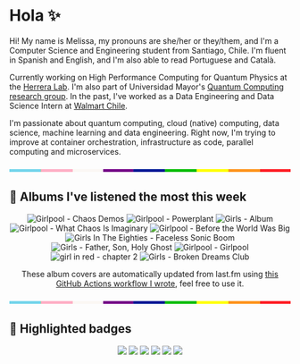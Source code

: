 # Hola ✨
Hi! My name is Melissa, my pronouns are she/her or they/them, and I'm a Computer Science and Engineering student from Santiago, Chile. I'm fluent in Spanish and English, and I'm also able to read Portuguese and Català.

Currently working on High Performance Computing for Quantum Physics at the [Herrera Lab](http://fherreralab.com/). I'm also part of Universidad Mayor's [Quantum Computing research group](https://www.diariomayor.cl/ciencia-um/docentes-y-estudiantes-crean-el-primer-grupo-de-computacion-cuantica-u-mayor.html). In the past, I've worked as a Data Engineering and Data Science Intern at [Walmart Chile](https://github.com/walmartdigital/).

I'm passionate about quantum computing, cloud (native) computing, data science, machine learning and data engineering. Right now, I'm trying to improve at container orchestration, infrastructure as code, parallel computing and microservices.

<img src="hr.png" width="100%" height="5px">

## 🎵 Albums I've listened the most this week
<!-- lastfm -->
<p align="center"><img src="https://lastfm.freetls.fastly.net/i/u/64s/61a88c1f242fb24a834301782e80f5c2.jpg" title="Girlpool - Chaos Demos"> <img src="https://lastfm.freetls.fastly.net/i/u/64s/87fadb66e1e11573f1ffaed9dd92d741.jpg" title="Girlpool - Powerplant"> <img src="https://lastfm.freetls.fastly.net/i/u/64s/8489b52f6862ba8ceb48ffb0ac8459e3.png" title="Girls - Album"> <img src="https://lastfm.freetls.fastly.net/i/u/64s/55967bf374e18beb2348f5e644eee6b7.png" title="Girlpool - What Chaos Is Imaginary"> <img src="https://lastfm.freetls.fastly.net/i/u/64s/1b387805fe62401fc0fec477b9356877.png" title="Girlpool - Before the World Was Big"> <img src="https://lastfm.freetls.fastly.net/i/u/64s/1c3901bd1a194d71812a1088b36d55ae.jpg" title="Girls In The Eighties - Faceless Sonic Boom"> <img src="https://lastfm.freetls.fastly.net/i/u/64s/9d92eef212461e52181c1b4a47cd7c31.png" title="Girls - Father, Son, Holy Ghost"> <img src="https://lastfm.freetls.fastly.net/i/u/64s/bbaab7fdb58daddd02385e8f7931ef95.jpg" title="Girlpool - Girlpool"> <img src="https://lastfm.freetls.fastly.net/i/u/64s/806ddd07e9e64e1a1ceae81dc8191f1e.jpg" title="girl in red - chapter 2"> <img src="https://lastfm.freetls.fastly.net/i/u/64s/878f0fc7c5d9793ccd415e4e6d4de3e7.png" title="Girls - Broken Dreams Club"> </p>

<p align="center">These album covers are automatically updated from last.fm using <a href="https://github.com/marketplace/actions/lastfm-to-markdown">this GitHub Actions workflow I wrote</a>, feel free to use it.</p>

<img src="hr.png" width="100%" height="5px">

## 🏅 Highlighted badges
<p align="center" style="vertical-align:middle;">
  <a href="https://www.credly.com/badges/c8caff74-4c34-4211-affe-8bd7692771c8"><img src="https://images.credly.com/size/100x100/images/cf9b772d-7cf9-4c11-9aa7-46ab006f0ce6/IBM_Quantum_Challenge_2021_Achievement_V2.png"></a>
  <a href="https://www.credly.com/badges/52a4021b-34e6-413d-a4bd-cc29d3a686f6"><img src="https://images.credly.com/size/100x100/images/28944969-813a-43b9-944f-7910111ce764/Professional_Certificate_-_Data_Science.png"></a>
  <a href="https://www.credly.com/badges/cfeca386-7b9d-487f-8e2b-b3cfa069c734"><img src="https://images.credly.com/size/100x100/images/ac4daa48-1924-4dc5-80cf-ede5a08bac51/Data_Science_Foundations_Specialization.png"></a>
  <a href="https://www.credly.com/badges/0372a945-8a67-4d57-9643-b46b8dbf2fa6"><img src="https://images.credly.com/size/100x100/images/4a5f4849-54ae-461f-97ad-cb9c9a04eb63/Adv_Data_Science_Specialization.png"></a>
  <a href="https://www.credly.com/badges/348acaad-19d1-4f5a-8a6f-145d80dca3dc"><img src="https://images.credly.com/size/100x100/images/1dee8dee-d779-462e-9fd4-df5119546349/Build_Smart_on_Kubernetes_World_Tour.png"></a>
  <a href="https://google.qwiklabs.com/public_profiles/9fac59c2-c0f1-4b5c-b207-47c9cd7d6072"><img src="https://cdn.qwiklabs.com/GHzcYBb00JYUF9Rgf3D9A4inwRHYnFtISMvcRlb%2FClU%3D" width="100px"></a>
</p>
